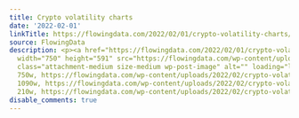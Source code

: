 ```yaml
---
title: Crypto volatility charts
date: '2022-02-01'
linkTitle: https://flowingdata.com/2022/02/01/crypto-volatility-charts/
source: FlowingData
description: <p><a href="https://flowingdata.com/2022/02/01/crypto-volatility-charts/"><img
  width="750" height="591" src="https://flowingdata.com/wp-content/uploads/2022/02/crypto-volatility-750x591.png"
  class="attachment-medium size-medium wp-post-image" alt="" loading="lazy" srcset="https://flowingdata.com/wp-content/uploads/2022/02/crypto-volatility-750x591.png
  750w, https://flowingdata.com/wp-content/uploads/2022/02/crypto-volatility-1090x859.png
  1090w, https://flowingdata.com/wp-content/uploads/2022/02/crypto-volatility-210x166.png
  210w, https://flowingdata.com/wp-content/uploads/2022/02/crypto-volati ...
disable_comments: true
---
```

<p><a href="https://flowingdata.com/2022/02/01/crypto-volatility-charts/"><img width="750" height="591" src="https://flowingdata.com/wp-content/uploads/2022/02/crypto-volatility-750x591.png" class="attachment-medium size-medium wp-post-image" alt="" loading="lazy" srcset="https://flowingdata.com/wp-content/uploads/2022/02/crypto-volatility-750x591.png 750w, https://flowingdata.com/wp-content/uploads/2022/02/crypto-volatility-1090x859.png 1090w, https://flowingdata.com/wp-content/uploads/2022/02/crypto-volatility-210x166.png 210w, https://flowingdata.com/wp-content/uploads/2022/02/crypto-volati ...